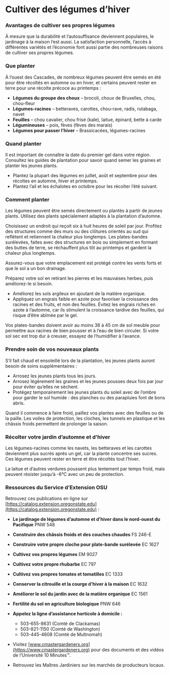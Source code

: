 # Cultiver des légumes d’hiver

### Avantages de cultiver ses propres légumes

À mesure que la durabilité et l’autosuffisance deviennent populaires, le jardinage à la maison l’est aussi. La satisfaction personnelle, l’accès à différentes variétés et l’économie font aussi partie des nombreuses raisons de cultiver ses propres légumes.

### Que planter

À l’ouest des Cascades, de nombreux légumes peuvent être semés en été pour être récoltés en automne ou en hiver, et certains peuvent rester en terre pour une récolte précoce au printemps :

- **Légumes du groupe des choux** – brocoli, choux de Bruxelles, chou, chou-fleur
- **Légumes-racines** – betteraves, carottes, chou-rave, radis, rutabaga, navet
- **Feuilles** – chou cavalier, chou frisé (kale), laitue, épinard, bette à carde
- **Légumineuses** – pois, fèves (fèves des marais)
- **Légumes pour passer l’hiver** – Brassicacées, légumes-racines

### Quand planter

Il est important de connaître la date du premier gel dans votre région. Consultez les guides de plantation pour savoir quand semer les graines et planter les jeunes plants.

- Plantez la plupart des légumes en juillet, août et septembre pour des récoltes en automne, hiver et printemps.
- Plantez l’ail et les échalotes en octobre pour les récolter l’été suivant.

### Comment planter


Les légumes peuvent être semés directement ou plantés à partir de jeunes plants. Utilisez des plants spécialement adaptés à la plantation d’automne.


Choisissez un endroit qui reçoit six à huit heures de soleil par jour. Profitez des structures comme des murs ou des clôtures orientés au sud qui reflètent et retiennent la chaleur plus longtemps. Les plates-bandes surélevées, faites avec des structures en bois ou simplement en formant des buttes de terre, se réchauffent plus tôt au printemps et gardent la chaleur plus longtemps.

Assurez-vous que votre emplacement est protégé contre les vents forts et que le sol a un bon drainage.


Préparez votre sol en retirant les pierres et les mauvaises herbes, puis améliorez-le si besoin.

- Améliorez les sols argileux en ajoutant de la matière organique.
- Appliquez un engrais faible en azote pour favoriser la croissance des racines et des fruits, et non des feuilles. Évitez les engrais riches en azote à l’automne, car ils stimulent la croissance tardive des feuilles, qui risque d’être abîmée par le gel.

Vos plates-bandes doivent avoir au moins 38 à 45 cm de sol meuble pour permettre aux racines de bien pousser et à l’eau de bien circuler. Si votre sol sec est trop dur à creuser, essayez de l’humidifier à l’avance.

### Prendre soin de vos nouveaux plants

S’il fait chaud et ensoleillé lors de la plantation, les jeunes plants auront besoin de soins supplémentaires :

- Arrosez les jeunes plants tous les jours.
- Arrosez légèrement les graines et les jeunes pousses deux fois par jour pour éviter qu’elles ne sèchent.
- Protégez temporairement les jeunes plants du soleil avec de l’ombre pour garder le sol humide : des planches ou des parapluies font de bons abris.

Quand il commence à faire froid, paillez vos plantes avec des feuilles ou de la paille. Les voiles de protection, les cloches, les tunnels en plastique et les châssis froids permettent de prolonger la saison.

### Récolter votre jardin d’automne et d’hiver

Les légumes-racines comme les navets, les betteraves et les carottes deviennent plus sucrés après un gel, car la plante concentre ses sucres. Ces légumes peuvent rester en terre et être récoltés tout l’hiver.

La laitue et d’autres verdures poussent plus lentement par temps froid, mais peuvent résister jusqu’à -6°C avec un peu de protection.

### Ressources du Service d’Extension OSU

Retrouvez ces publications en ligne sur [https://catalog.extension.oregonstate.edu](https://catalog.extension.oregonstate.edu) :

- **Le jardinage de légumes d’automne et d’hiver dans le nord-ouest du Pacifique** PNW 548
- **Construire des châssis froids et des couches chaudes** FS 246-E
- **Construire votre propre cloche pour plate-bande surélevée** EC 1627
- **Cultivez vos propres légumes** EM 9027
- **Cultivez votre propre rhubarbe** EC 797
- **Cultivez vos propres tomates et tomatilles** EC 1333
- **Conserver la citrouille et la courge d’hiver à la maison** EC 1632
- **Améliorer le sol du jardin avec de la matière organique** EC 1561
- **Fertilité du sol en agriculture biologique** PNW 646


- **Appelez la ligne d’assistance horticole à domicile :**
  - 503-655-8631 (Comté de Clackamas)
  - 503-821-1150 (Comté de Washington)
  - 503-445-4608 (Comté de Multnomah)
- Visitez [www.cmastergardeners.org](https://www.cmastergardeners.org) pour des documents et des vidéos de l’Université 10 Minutes™.
- Retrouvez les Maîtres Jardiniers sur les marchés de producteurs locaux.
